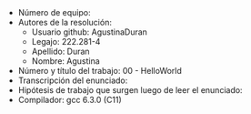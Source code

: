 ##
- Número de equipo:
- Autores de la resolución:
    * Usuario github: AgustinaDuran
    * Legajo: 222.281-4
    * Apellido: Duran
    * Nombre: Agustina
- Número y título del trabajo: 00 - HelloWorld
- Transcripción del enunciado:
- Hipótesis de trabajo que surgen luego de leer el enunciado:
- Compilador: gcc 6.3.0 (C11)
